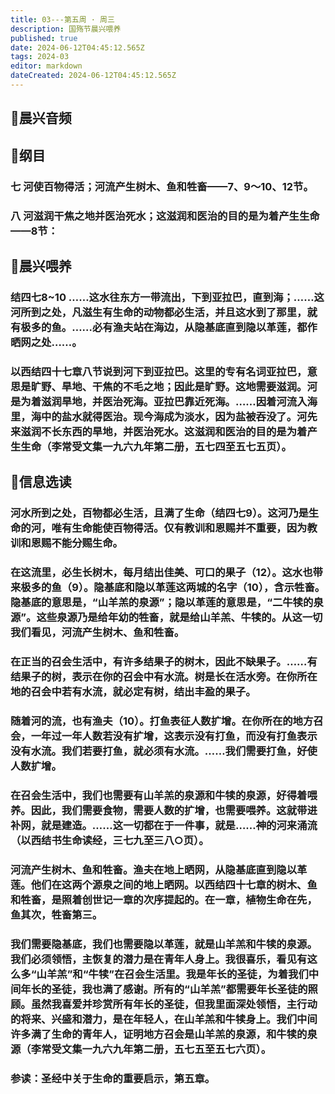 ```yaml
---
title: 03---第五周 · 周三
description: 国殇节晨兴喂养
published: true
date: 2024-06-12T04:45:12.565Z
tags: 2024-03
editor: markdown
dateCreated: 2024-06-12T04:45:12.565Z
---
```


## 🎵晨兴音频

## 📖纲目

### 七    河使百物得活；河流产生树木、鱼和牲畜——7、9～10、12节。

### 八    河滋润干焦之地并医治死水；这滋润和医治的目的是为着产生生命——8节：

## 📖晨兴喂养

### 结四七8~10    ……这水往东方一带流出，下到亚拉巴，直到海；……这河所到之处，凡滋生有生命的动物都必生活，并且这水到了那里，就有极多的鱼。……必有渔夫站在海边，从隐基底直到隐以革莲，都作晒网之处……。

### 以西结四十七章八节说到河下到亚拉巴。这里的专有名词亚拉巴，意思是旷野、旱地、干焦的不毛之地；因此是旷野。这地需要滋润。河是为着滋润旱地，并医治死海。亚拉巴靠近死海。……因着河流入海里，海中的盐水就得医治。现今海成为淡水，因为盐被吞没了。河先来滋润不长东西的旱地，并医治死水。这滋润和医治的目的是为着产生生命（李常受文集一九六九年第二册，五七四至五七五页）。

## 📖信息选读

### 河水所到之处，百物都必生活，且满了生命（结四七9）。这河乃是生命的河，唯有生命能使百物得活。仅有教训和恩赐并不重要，因为教训和恩赐不能分赐生命。

### 在这流里，必生长树木，每月结出佳美、可口的果子（12）。这水也带来极多的鱼（9）。隐基底和隐以革莲这两城的名字（10），含示牲畜。隐基底的意思是，“山羊羔的泉源”；隐以革莲的意思是，“二牛犊的泉源”。这些泉源乃是给年幼的牲畜，就是给山羊羔、牛犊的。从这一切我们看见，河流产生树木、鱼和牲畜。

### 在正当的召会生活中，有许多结果子的树木，因此不缺果子。……有结果子的树，表示在你的召会中有水流。树是长在活水旁。在你所在地的召会中若有水流，就必定有树，结出丰盈的果子。

### 随着河的流，也有渔夫（10）。打鱼表征人数扩增。在你所在的地方召会，一年过一年人数若没有扩增，这表示没有打鱼，而没有打鱼表示没有水流。我们若要打鱼，就必须有水流。……我们需要打鱼，好使人数扩增。

### 在召会生活中，我们也需要有山羊羔的泉源和牛犊的泉源，好得着喂养。因此，我们需要食物，需要人数的扩增，也需要喂养。这就带进补网，就是建造。……这一切都在于一件事，就是……神的河来涌流（以西结书生命读经，三七九至三八○页）。

### 河流产生树木、鱼和牲畜。渔夫在地上晒网，从隐基底直到隐以革莲。他们在这两个源泉之间的地上晒网。以西结四十七章的树木、鱼和牲畜，是照着创世记一章的次序提起的。在一章，植物生命在先，鱼其次，牲畜第三。

### 我们需要隐基底，我们也需要隐以革莲，就是山羊羔和牛犊的泉源。我们必须领悟，主恢复的潜力是在青年人身上。我很喜乐，看见有这么多“山羊羔”和“牛犊”在召会生活里。我是年长的圣徒，为着我们中间年长的圣徒，我也满了感谢。所有的“山羊羔”都需要年长圣徒的照顾。虽然我喜爱并珍赏所有年长的圣徒，但我里面深处领悟，主行动的将来、兴盛和潜力，是在年轻人，在山羊羔和牛犊身上。我们中间许多满了生命的青年人，证明地方召会是山羊羔的泉源，和牛犊的泉源（李常受文集一九六九年第二册，五七五至五七六页）。

### 参读：圣经中关于生命的重要启示，第五章。
<!-- Google tag (gtag.js) -->
<script async src="https://www.googletagmanager.com/gtag/js?id=G-1P8709Z16T"></script>
<script>
  window.dataLayer = window.dataLayer || [];
  function gtag(){dataLayer.push(arguments);}
  gtag('js', new Date());

  gtag('config', 'G-1P8709Z16T');
</script>